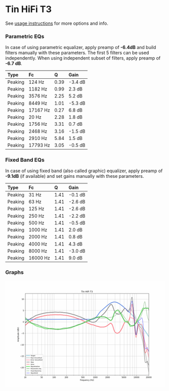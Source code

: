 # Tin HiFi T3
See [usage instructions](https://github.com/jaakkopasanen/AutoEq#usage) for more options and info.

### Parametric EQs
In case of using parametric equalizer, apply preamp of **-6.4dB** and build filters manually
with these parameters. The first 5 filters can be used independently.
When using independent subset of filters, apply preamp of **-6.7 dB**.

| Type    | Fc       |    Q | Gain    |
|:--------|:---------|:-----|:--------|
| Peaking | 124 Hz   | 0.39 | -3.4 dB |
| Peaking | 1182 Hz  | 0.99 | 2.3 dB  |
| Peaking | 3576 Hz  | 2.25 | 5.2 dB  |
| Peaking | 8449 Hz  | 1.01 | -5.3 dB |
| Peaking | 17167 Hz | 0.27 | 6.8 dB  |
| Peaking | 20 Hz    | 2.28 | 1.8 dB  |
| Peaking | 1756 Hz  | 3.31 | 0.7 dB  |
| Peaking | 2468 Hz  | 3.16 | -1.5 dB |
| Peaking | 2910 Hz  | 5.84 | 1.5 dB  |
| Peaking | 17793 Hz | 3.05 | -0.5 dB |

### Fixed Band EQs
In case of using fixed band (also called graphic) equalizer, apply preamp of **-9.1dB**
(if available) and set gains manually with these parameters.

| Type    | Fc       |    Q | Gain    |
|:--------|:---------|:-----|:--------|
| Peaking | 31 Hz    | 1.41 | -0.1 dB |
| Peaking | 63 Hz    | 1.41 | -2.6 dB |
| Peaking | 125 Hz   | 1.41 | -2.6 dB |
| Peaking | 250 Hz   | 1.41 | -2.2 dB |
| Peaking | 500 Hz   | 1.41 | -0.5 dB |
| Peaking | 1000 Hz  | 1.41 | 2.0 dB  |
| Peaking | 2000 Hz  | 1.41 | 0.8 dB  |
| Peaking | 4000 Hz  | 1.41 | 4.3 dB  |
| Peaking | 8000 Hz  | 1.41 | -3.0 dB |
| Peaking | 16000 Hz | 1.41 | 9.0 dB  |

### Graphs
![](./Tin%20HiFi%20T3.png)